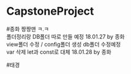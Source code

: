 # CapstoneProject

#종화 짱짱맨 ㅋ.ㅋ  
폴더정리랑 DB폴더 따로 만들 예정 18.01.27 by 종화  
view폴더 수정 / config폴더 생성 db폴더 수정예정  
var 삭제 let과 const로 대체 18.01.28 by 종화

#태경
